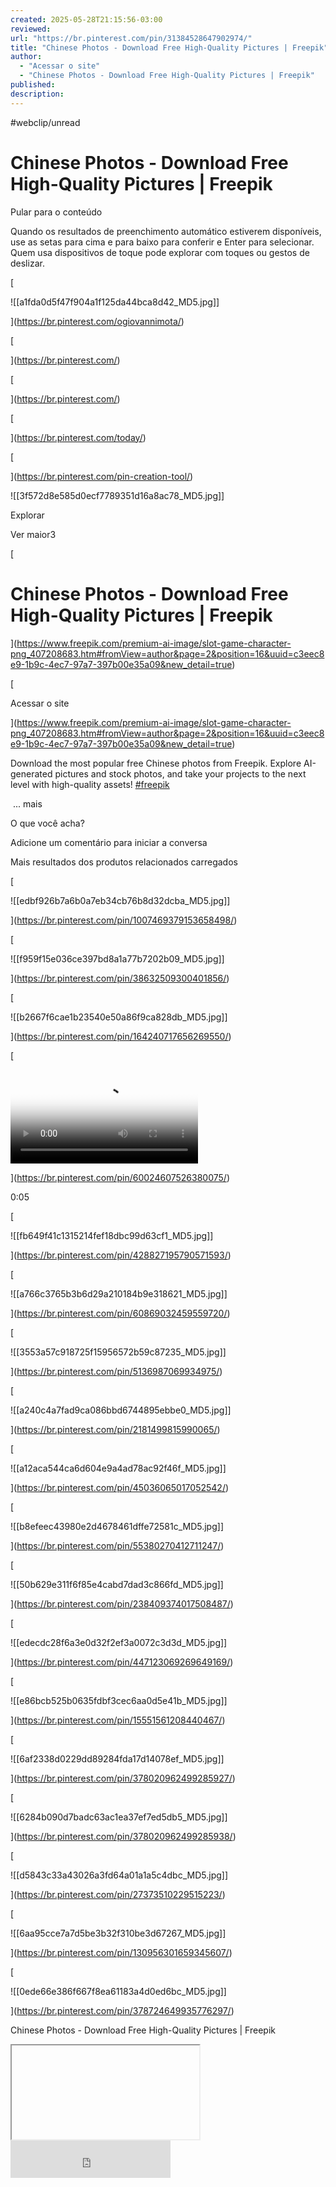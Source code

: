 ```yaml
---
created: 2025-05-28T21:15:56-03:00
reviewed:
url: "https://br.pinterest.com/pin/31384528647902974/"
title: "Chinese Photos - Download Free High-Quality Pictures | Freepik"
author:
  - "Acessar o site"
  - "Chinese Photos - Download Free High-Quality Pictures | Freepik"
published:
description:
---
```


#webclip/unread

# Chinese Photos - Download Free High-Quality Pictures | Freepik

Pular para o conteúdo

Quando os resultados de preenchimento automático estiverem disponíveis, use as setas para cima e para baixo para conferir e Enter para selecionar. Quem usa dispositivos de toque pode explorar com toques ou gestos de deslizar.

[

![[a1fda0d5f47f904a1f125da44bca8d42_MD5.jpg]]

](https://br.pinterest.com/ogiovannimota/)

[

](https://br.pinterest.com/)

[

](https://br.pinterest.com/)

[

](https://br.pinterest.com/today/)

[

](https://br.pinterest.com/pin-creation-tool/)

![[3f572d8e585d0ecf7789351d16a8ac78_MD5.jpg]]

Explorar

Ver maior3

[

# Chinese Photos - Download Free High-Quality Pictures | Freepik

](https://www.freepik.com/premium-ai-image/slot-game-character-png_407208683.htm#fromView=author&page=2&position=16&uuid=c3eec8e9-1b9c-4ec7-97a7-397b00e35a09&new_detail=true)

[

Acessar o site

](https://www.freepik.com/premium-ai-image/slot-game-character-png_407208683.htm#fromView=author&page=2&position=16&uuid=c3eec8e9-1b9c-4ec7-97a7-397b00e35a09&new_detail=true)

Download the most popular free Chinese photos from Freepik. Explore AI-generated pictures and stock photos, and take your projects to the next level with high-quality assets! [#freepik](https://br.pinterest.com/search/pins/?q=freepik)

 ... mais

O que você acha?

Adicione um comentário para iniciar a conversa

  

Mais resultados dos produtos relacionados carregados

[

![[edbf926b7a6b0a7eb34cb76b8d32dcba_MD5.jpg]]

](https://br.pinterest.com/pin/1007469379153658498/)

[

![[f959f15e036ce397bd8a1a77b7202b09_MD5.jpg]]

](https://br.pinterest.com/pin/38632509300401856/)

[

![[b2667f6cae1b23540e50a86f9ca828db_MD5.jpg]]

](https://br.pinterest.com/pin/164240717656269550/)

[

<video class="hwa kVc MIw L4E" poster="https://i.pinimg.com/236x/19/ac/bd/19acbd72baa01209238b65c59308ae44.jpg" preload="auto" src="blob:https://br.pinterest.com/80f948c0-2f8a-405b-ad32-8ceda3f436a3"><track kind="captions"></video>

](https://br.pinterest.com/pin/60024607526380075/)

0:05

[

![[fb649f41c1315214fef18dbc99d63cf1_MD5.jpg]]

](https://br.pinterest.com/pin/428827195790571593/)

[

![[a766c3765b3b6d29a210184b9e318621_MD5.jpg]]

](https://br.pinterest.com/pin/60869032459559720/)

[

![[3553a57c918725f15956572b59c87235_MD5.jpg]]

](https://br.pinterest.com/pin/5136987069934975/)

[

![[a240c4a7fad9ca086bbd6744895ebbe0_MD5.jpg]]

](https://br.pinterest.com/pin/2181499815990065/)

[

![[a12aca544ca6d604e9a4ad78ac92f46f_MD5.jpg]]

](https://br.pinterest.com/pin/45036065017052542/)

[

![[b8efeec43980e2d4678461dffe72581c_MD5.jpg]]

](https://br.pinterest.com/pin/55380270412711247/)

[

![[50b629e311f6f85e4cabd7dad3c866fd_MD5.jpg]]

](https://br.pinterest.com/pin/238409374017508487/)

[

![[edecdc28f6a3e0d32f2ef3a0072c3d3d_MD5.jpg]]

](https://br.pinterest.com/pin/447123069269649169/)

[

![[e86bcb525b0635fdbf3cec6aa0d5e41b_MD5.jpg]]

](https://br.pinterest.com/pin/15551561208440467/)

[

![[6af2338d0229dd89284fda17d14078ef_MD5.jpg]]

](https://br.pinterest.com/pin/378020962499285927/)

[

![[6284b090d7badc63ac1ea37ef7ed5db5_MD5.jpg]]

](https://br.pinterest.com/pin/378020962499285938/)

[

![[d5843c33a43026a3fd64a01a1a5c4dbc_MD5.jpg]]

](https://br.pinterest.com/pin/27373510229515223/)

[

![[6aa95cce7a7d5be3b32f310be3d67267_MD5.jpg]]

](https://br.pinterest.com/pin/130956301659345607/)

[

![[0ede66e386f667f8ea61183a4d0ed6bc_MD5.jpg]]

](https://br.pinterest.com/pin/378724649935776297/)

Chinese Photos - Download Free High-Quality Pictures | Freepik

<iframe srcdoc="<!DOCTYPE html><html><head></head><body><div class=&quot;frame-root&quot;></div></body></html>"></iframe>

<iframe title="reCAPTCHA" width="256" height="60" role="presentation" name="a-4ukklfynz5bj" frameborder="0" scrolling="no" sandbox="allow-forms allow-popups allow-same-origin allow-scripts allow-top-navigation allow-modals allow-popups-to-escape-sandbox allow-storage-access-by-user-activation" src="https://www.recaptcha.net/recaptcha/enterprise/anchor?ar=1&amp;k=6Ldx7ZkUAAAAAF3SZ05DRL2Kdh911tCa3qFP0-0r&amp;co=aHR0cHM6Ly9ici5waW50ZXJlc3QuY29tOjQ0Mw..&amp;hl=pt-BR&amp;v=GUGrl5YkSwqiWrzO3ShIKDlu&amp;size=invisible&amp;cb=rmjwhahak0mv"></iframe>